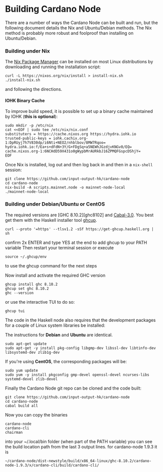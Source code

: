 # Building Cardano Node

There are a number of ways the Cardano Node can be built and run, but the following document
details the Nix and Ubuntu/Debian methods. The Nix method is probably more robust and foolproof
than installing on Ubuntu/Debian.


### Building under Nix

The [Nix Package Manager][nix] can be installed on most Linux distributions by downloading and
running the installation script:
```
curl -L https://nixos.org/nix/install > install-nix.sh
./install-nix.sh
```
and following the directions.

#### IOHK Binary Cache

To improve build speed, it is possible to set up a binary cache maintained by IOHK (**this is
optional**):
```
sudo mkdir -p /etc/nix
cat <<EOF | sudo tee /etc/nix/nix.conf
substituters = https://cache.nixos.org https://hydra.iohk.io
trusted-public-keys = iohk.cachix.org-1:DpRUyj7h7V830dp/i6Nti+NEO2/nhblbov/8MW7Rqoo= hydra.iohk.io:f/Ea+s+dFdN+3Y/G+FDgSq+a5NEWhJGzdjvKNGv0/EQ= cache.nixos.org-1:6NCHdD59X431o0gWypbMrAURkbJ16ZPMQFGspcDShjY=
EOF
```

Once Nix is installed, log out and then log back in and then in a `nix-shell` session:
```
git clone https://github.com/input-output-hk/cardano-node
cd cardano-node
nix-build -A scripts.mainnet.node -o mainnet-node-local
./mainnet-node-local
```

### Building under Debian/Ubuntu or CentOS
The required versions are [GHC 8.10.2][ghc8102] and [Cabal-3.0][cabal30].
You best get them with the Haskell installer tool [ghcup][ghcup].

```
curl --proto '=https' --tlsv1.2 -sSf https://get-ghcup.haskell.org | sh
```
confirm 2x ENTER and type YES at the end to add ghcup to your PATH variable
Then restart your terminal session or execute

```
source ~/.ghcup/env
```
to use the ghcup command for the next steps

Now install and activate the required GHC version
```
ghcup install ghc 8.10.2
ghcup set ghc 8.10.2
ghc --version
```
or use the interactive TUI to do so:
```
ghcup tui
```
The code in the Haskell node also requires that the development packages for a couple of Linux
system libraries be installed:

The instructions for **Debian** and **Ubuntu** are identical.

```
sudo apt-get update
sudo apt-get -y install pkg-config libgmp-dev libssl-dev libtinfo-dev libsystemd-dev zlib1g-dev
```
If you're using **CentOS**, the corresponding packages will be:

```
sudo yum update
sudo yum -y install pkgconfig gmp-devel openssl-devel ncurses-libs systemd-devel zlib-devel
```

Finally the Cardano Node git repo can be cloned and the code built:
```
git clone https://github.com/input-output-hk/cardano-node
cd cardano-node
cabal build all
```

Now you can copy the binaries
```
cardano-node
cardano-cli
chairman
```
into your ~/.local/bin folder (when part of the PATH variable)
you can see the build location path from the last 3 output lines.
for cardano-node 1.9.3 it is
```
~/cardano-node/dist-newstyle/build/x86_64-linux/ghc-8.10.2/cardano-node-1.9.3/x/cardano-cli/build/cardano-cli/
```






[ghcup]: https://www.haskell.org/ghcup/
[cabal30]: https://www.haskell.org/cabal/download.html
[ghc865]: https://www.haskell.org/ghc/blog/20200808-ghc-8.10.2-released.html
[nix]: https://nixos.org/nix/
